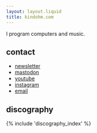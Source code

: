 ```yaml
---
layout: layout.liquid
title: kindohm.com
---
```


I program computers and music.

<section>
  <h2>contact</h2>
  <ul>
  <li><a href="newsletter">newsletter</a></li>
  <li><a rel="me" href="https://post.lurk.org/@kindohm">mastodon</a></li>
  <li><a href="https://youtube.com/kindohm">youtube</a></li>
  <li><a href="https://instagram.com/kindohm">instagram</a></li>
  <li><a href="mailto:mike@kindohm.com">email</a></li>
</ul>
</section>

<section><h2>discography</h2>
{% include 'discography_index' %}
</section>
